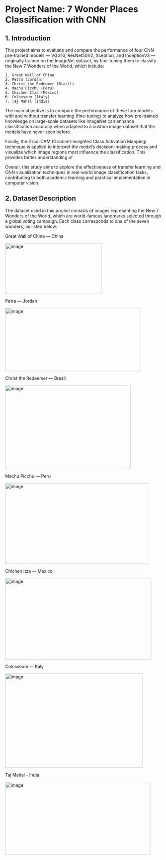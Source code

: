 # Project Name: 7 Wonder Places Classification with CNN
 
## 1. Introduction
This project aims to evaluate and compare the performance of four CNN pre-trained models — VGG16, ResNet50V2, Xception, and InceptionV3 — originally trained on the ImageNet dataset, by fine-tuning them to classify the New 7 Wonders of the World, which include: 
```
1. Great Wall of China 
2. Petra (Jordan) 
3. Christ the Redeemer (Brazil) 
4. Machu Picchu (Peru) 
5. Chichen Itza (Mexico) 
6. Colosseum (Italy) 
7. Taj Mahal (India)
```
 
The main objective is to compare the performance of these four models with and without transfer learning (fine-tuning) to analyze how pre-trained knowledge on large-scale datasets like ImageNet can enhance classification accuracy when adapted to a custom image dataset that the models have never seen before.
 
Finally, the Grad-CAM (Gradient-weighted Class Activation Mapping) technique is applied to interpret the model’s decision-making process and visualize which image regions most influence the classification. This provides better understanding of
 
Overall, this study aims to explore the effectiveness of transfer learning and CNN visualization techniques in real-world image classification tasks, contributing to both academic learning and practical implementation in computer vision.
 
## 2. Dataset Description
The dataset used in this project consists of images representing the New 7 Wonders of the World, which are world-famous landmarks selected through a global voting campaign. Each class corresponds to one of the seven wonders, as listed below:
 
Great Wall of China — China 

<img width="310" height="163" alt="image" src="https://github.com/user-attachments/assets/50cab860-9c25-488a-9669-d8496bd85a20" />

 
Petra — Jordan 

<img width="437" height="203" alt="image" src="https://github.com/user-attachments/assets/e7b3da22-9cc7-4211-ad75-b156c42f64bb" />
 
Christ the Redeemer — Brazil 

<img width="404" height="269" alt="image" src="https://github.com/user-attachments/assets/19e06ebe-a6a1-49ce-8419-a8c72556e9a9" />
 
Machu Picchu — Peru 

<img width="463" height="260" alt="image" src="https://github.com/user-attachments/assets/2d59ed7e-7616-44a1-ab65-99fa203e07df" />
 
Chichen Itza — Mexico 

<img width="470" height="261" alt="image" src="https://github.com/user-attachments/assets/ccd14e66-6334-44c4-8eda-c5a3851bf8e9" />
 
Colosseum — Italy 

<img width="443" height="303" alt="image" src="https://github.com/user-attachments/assets/69e994b6-ca0c-4d86-a785-ac85cfa6e3e0" />
 
Taj Mahal - India

<img width="467" height="234" alt="image" src="https://github.com/user-attachments/assets/cbbe599c-3383-4eb1-bb8b-51c2af7aefc3" />
